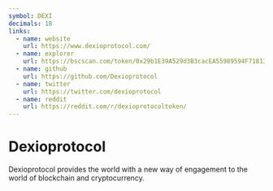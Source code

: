 ```yaml
---
symbol: DEXI
decimals: 18
links:
  - name: website
    url: https://www.dexioprotocol.com/
  - name: explorer
    url: https://bscscan.com/token/0x29b1E39A529d3B3cacEA55989594F71813e998Bb
  - name: github
    url: https://github.com/Dexioprotocol
  - name: twitter
    url: https://twitter.com/dexioprotocol
  - name: reddit
    url: https://reddit.com/r/dexioprotocoltoken/
---
```


# Dexioprotocol

Dexioprotocol provides the world with a new way of engagement to the world of blockchain and cryptocurrency.
